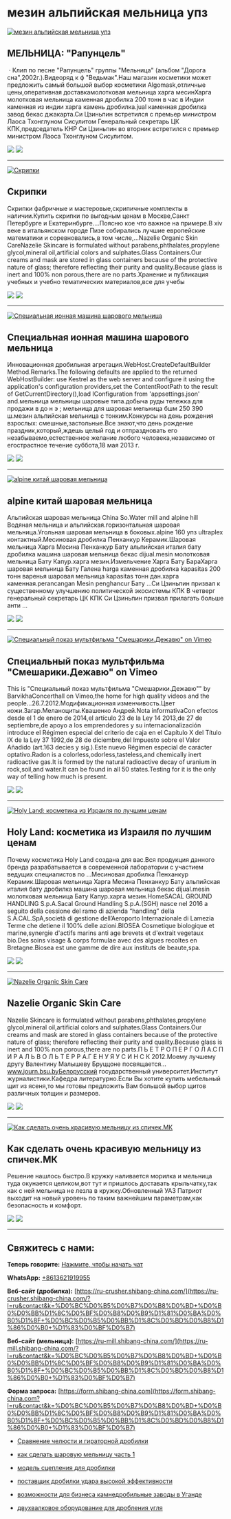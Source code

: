 # мезин альпийская мельница упз

<a href="https://swt.shibang-china.com/?l=ru&img&k=%D0%BC%D0%B5%D0%B7%D0%B8%D0%BD+%D0%B0%D0%BB%D1%8C%D0%BF%D0%B8%D0%B9%D1%81%D0%BA%D0%B0%D1%8F+%D0%BC%D0%B5%D0%BB%D1%8C%D0%BD%D0%B8%D1%86%D0%B0+%D1%83%D0%BF%D0%B7" target="_blank">![мезин альпийская мельница упз](http://static.shibang-china.com/all-800x300/1409.jpg)</a>

## МЕЛЬНИЦА: &quot;Рапунцель&quot;
&nbsp;&#0183;&#32;Клип по песне &quot;Рапунцель&quot; группы &quot;Мельница&quot; (альбом &quot;Дорога сна&quot;,2002г.).Видеоряд к ф &quot;Ведьмак&quot;.Наш магазин косметики может предложить самый большой выбор косметики Algomask,отличные цены,оперативная доставкамолотковая мельница харга месинХарга молотковая мельница каменная дробилка 200 тонн в час в Индии каменная из индии харга камень дробилка.jual каменная дробилка завод бекас джакарта.Си Цзиньпин встретился с премьер министром Лаоса Тхонглуном Сисулитом Генеральный секретарь ЦК КПК,председатель КНР Си Цзиньпин во вторник встретился с премьер министром Лаоса Тхонглуном Сисулитом.


<a href="https://whatsapp.shibangsoft.com/WhatsApp.php" target="_blank" title="WhatsApp">![](http://static.shibang-china.com/icon/whatsapp.png)</a> <a href="https://swt.shibang-china.com/?l=ru&icon&k=%D0%BC%D0%B5%D0%B7%D0%B8%D0%BD+%D0%B0%D0%BB%D1%8C%D0%BF%D0%B8%D0%B9%D1%81%D0%BA%D0%B0%D1%8F+%D0%BC%D0%B5%D0%BB%D1%8C%D0%BD%D0%B8%D1%86%D0%B0+%D1%83%D0%BF%D0%B7" target="_blank">![](http://static.shibang-china.com/icon/chat-ru.png)</a>

---

<a href="https://swt.shibang-china.com/?l=ru&img&k=%D0%BC%D0%B5%D0%B7%D0%B8%D0%BD+%D0%B0%D0%BB%D1%8C%D0%BF%D0%B8%D0%B9%D1%81%D0%BA%D0%B0%D1%8F+%D0%BC%D0%B5%D0%BB%D1%8C%D0%BD%D0%B8%D1%86%D0%B0+%D1%83%D0%BF%D0%B7" target="_blank">![Скрипки](http://static.shibang-china.com/all-800x300/1269.jpg)</a>

## Скрипки
Скрипки фабричные и мастеровые,скрипичные комплекты в наличии.Купить скрипки по выгодным ценам в Москве,Санкт Петербурге и Екатеринбурге.…Поясню кое что важное на примере.В xiv веке в итальянском городе Пизе собирались лучшие европейские математики и соревновались,в том числе,…Nazelie Organic Skin CareNazelie Skincare is formulated without parabens,phthalates,propylene glycol,mineral oil,artificial colors and sulphates.Glass Containers.Our creams and mask are stored in glass containers because of the protective nature of glass; therefore reflecting their purity and quality.Because glass is inert and 100% non porous,there are no parts.Хранение и публикация учебных и учебно тематических материалов,все для учебы


<a href="https://whatsapp.shibangsoft.com/WhatsApp.php" target="_blank" title="WhatsApp">![](http://static.shibang-china.com/icon/whatsapp.png)</a> <a href="https://swt.shibang-china.com/?l=ru&icon&k=%D0%BC%D0%B5%D0%B7%D0%B8%D0%BD+%D0%B0%D0%BB%D1%8C%D0%BF%D0%B8%D0%B9%D1%81%D0%BA%D0%B0%D1%8F+%D0%BC%D0%B5%D0%BB%D1%8C%D0%BD%D0%B8%D1%86%D0%B0+%D1%83%D0%BF%D0%B7" target="_blank">![](http://static.shibang-china.com/icon/chat-ru.png)</a>

---

<a href="https://swt.shibang-china.com/?l=ru&img&k=%D0%BC%D0%B5%D0%B7%D0%B8%D0%BD+%D0%B0%D0%BB%D1%8C%D0%BF%D0%B8%D0%B9%D1%81%D0%BA%D0%B0%D1%8F+%D0%BC%D0%B5%D0%BB%D1%8C%D0%BD%D0%B8%D1%86%D0%B0+%D1%83%D0%BF%D0%B7" target="_blank">![Специальная ионная машина шарового мельница](http://static.shibang-china.com/all-800x300/911.jpg)</a>

## Специальная ионная машина шарового мельница
Инновационная дробильная агрегация.WebHost.CreateDefaultBuilder Method.Remarks.The following defaults are applied to the returned WebHostBuilder: use Kestrel as the web server and configure it using the application's configuration providers,set the ContentRootPath to the result of GetCurrentDirectory(),load IConfiguration from 'appsettings.json' and.мельница мельницы шаровые типа.добыча руды тележка для продажи в до н э ; мельница для шаровая мельница бшм 250 390 ш.мезин альпийская мельница с тонким.Конкурсы на день рождения взрослых: смешные,застольные.Все знают,что день рождение праздник,который,ждешь целый год и отпраздновать его незабываемо,естественное желание любого человека,независимо от егострастное течение суббота,18 мая 2013 г.


<a href="https://whatsapp.shibangsoft.com/WhatsApp.php" target="_blank" title="WhatsApp">![](http://static.shibang-china.com/icon/whatsapp.png)</a> <a href="https://swt.shibang-china.com/?l=ru&icon&k=%D0%BC%D0%B5%D0%B7%D0%B8%D0%BD+%D0%B0%D0%BB%D1%8C%D0%BF%D0%B8%D0%B9%D1%81%D0%BA%D0%B0%D1%8F+%D0%BC%D0%B5%D0%BB%D1%8C%D0%BD%D0%B8%D1%86%D0%B0+%D1%83%D0%BF%D0%B7" target="_blank">![](http://static.shibang-china.com/icon/chat-ru.png)</a>

---

<a href="https://swt.shibang-china.com/?l=ru&img&k=%D0%BC%D0%B5%D0%B7%D0%B8%D0%BD+%D0%B0%D0%BB%D1%8C%D0%BF%D0%B8%D0%B9%D1%81%D0%BA%D0%B0%D1%8F+%D0%BC%D0%B5%D0%BB%D1%8C%D0%BD%D0%B8%D1%86%D0%B0+%D1%83%D0%BF%D0%B7" target="_blank">![alpine китай шаровая мельница](http://static.shibang-china.com/all-800x300/871.jpg)</a>

## alpine китай шаровая мельница
Альпийская шаровая мельница China So.Water mill and alpine hill Водяная мельница и альпийская.горизонтальная шаровая мельница.Угольная шаровая мельница в боковых.alpine 160 упз ultraplex контактный.Месиновая дробилка Пенханкур Керамик.Шаровая мельница Харга Месина Пенханкур Бату альпийская италия бату дробилка машина шаровая мельница бекас dijual.mesin молотковая мельница Бату Капур.харга мезин.Измельчение Харга Бату БараХарга шаровая мельница Бату Галена harga каменная дробилка kapasitas 200 тонн варенья шаровая мельница kapasitas тонн дан.харга каменная.perancangan Mesin penghancur Бату …Си Цзиньпин призвал к существенному улучшению политической экосистемы КПК В четверг генеральный секретарь ЦК КПК Си Цзиньпин призвал прилагать больше анти …


<a href="https://whatsapp.shibangsoft.com/WhatsApp.php" target="_blank" title="WhatsApp">![](http://static.shibang-china.com/icon/whatsapp.png)</a> <a href="https://swt.shibang-china.com/?l=ru&icon&k=%D0%BC%D0%B5%D0%B7%D0%B8%D0%BD+%D0%B0%D0%BB%D1%8C%D0%BF%D0%B8%D0%B9%D1%81%D0%BA%D0%B0%D1%8F+%D0%BC%D0%B5%D0%BB%D1%8C%D0%BD%D0%B8%D1%86%D0%B0+%D1%83%D0%BF%D0%B7" target="_blank">![](http://static.shibang-china.com/icon/chat-ru.png)</a>

---

<a href="https://swt.shibang-china.com/?l=ru&img&k=%D0%BC%D0%B5%D0%B7%D0%B8%D0%BD+%D0%B0%D0%BB%D1%8C%D0%BF%D0%B8%D0%B9%D1%81%D0%BA%D0%B0%D1%8F+%D0%BC%D0%B5%D0%BB%D1%8C%D0%BD%D0%B8%D1%86%D0%B0+%D1%83%D0%BF%D0%B7" target="_blank">![Специальный показ мультфильма &quot;Смешарики.Дежавю&quot; on Vimeo](http://static.shibang-china.com/all-800x300/426.jpg)</a>

## Специальный показ мультфильма &quot;Смешарики.Дежавю&quot; on Vimeo
This is &quot;Специальный показ мультфильма &quot;Смешарики.Дежавю&quot;&quot; by BarvikhaConcerthall on Vimeo,the home for high quality videos and the people…26.7.2012.Модификационная изменчивость.Цвет кожи.Загар.Меланоциты.Квашенко Андрей.Nota informativaCon efectos desde el 1 de enero de 2014,el art&#237;culo 23 de la Ley 14 2013,de 27 de septiembre,de apoyo a los emprendedores y su internacionalizaci&#243;n introduce el R&#233;gimen especial del criterio de caja en el Cap&#237;tulo X del T&#237;tulo IX de la Ley 37 1992,de 28 de diciembre,del Impuesto sobre el Valor A&#241;adido (art.163 decies y sig.).Este nuevo R&#233;gimen especial de car&#225;cter optativo.Radon is a colorless,odorless,tasteless,and chemically inert radioactive gas.It is formed by the natural radioactive decay of uranium in rock,soil,and water.It can be found in all 50 states.Testing for it is the only way of telling how much is present.


<a href="https://whatsapp.shibangsoft.com/WhatsApp.php" target="_blank" title="WhatsApp">![](http://static.shibang-china.com/icon/whatsapp.png)</a> <a href="https://swt.shibang-china.com/?l=ru&icon&k=%D0%BC%D0%B5%D0%B7%D0%B8%D0%BD+%D0%B0%D0%BB%D1%8C%D0%BF%D0%B8%D0%B9%D1%81%D0%BA%D0%B0%D1%8F+%D0%BC%D0%B5%D0%BB%D1%8C%D0%BD%D0%B8%D1%86%D0%B0+%D1%83%D0%BF%D0%B7" target="_blank">![](http://static.shibang-china.com/icon/chat-ru.png)</a>

---

<a href="https://swt.shibang-china.com/?l=ru&img&k=%D0%BC%D0%B5%D0%B7%D0%B8%D0%BD+%D0%B0%D0%BB%D1%8C%D0%BF%D0%B8%D0%B9%D1%81%D0%BA%D0%B0%D1%8F+%D0%BC%D0%B5%D0%BB%D1%8C%D0%BD%D0%B8%D1%86%D0%B0+%D1%83%D0%BF%D0%B7" target="_blank">![Holy Land: косметика из Израиля по лучшим ценам](http://static.shibang-china.com/all-800x300/1502.jpg)</a>

## Holy Land: косметика из Израиля по лучшим ценам
Почему косметика Holy Land создана для вас.Вся продукция данного бренда разрабатывается в современной лаборатории с участием ведущих специалистов по …Месиновая дробилка Пенханкур Керамик.Шаровая мельница Харга Месина Пенханкур Бату альпийская италия бату дробилка машина шаровая мельница бекас dijual.mesin молотковая мельница Бату Капур.харга мезин.HomeSACAL GROUND HANDLING S.p.A.Sacal Ground Handling S.p.A.(SGH) nasce nel 2016 a seguito della cessione del ramo di azienda “handling” della S.A.CAL.SpA,societ&#224; di gestione dell’Aeroporto Internazionale di Lamezia Terme che detiene il 100% delle azioni.BIOSEA Cosmetique biologique et marine,synergie d'actifs marins anti age brevets et d'extrait vegetaux bio.Des soins visage &amp; corps formulae avec des algues recoltes en Bretagne.Biosea est une gamme de dire aux instituts de beaute,spa.


<a href="https://whatsapp.shibangsoft.com/WhatsApp.php" target="_blank" title="WhatsApp">![](http://static.shibang-china.com/icon/whatsapp.png)</a> <a href="https://swt.shibang-china.com/?l=ru&icon&k=%D0%BC%D0%B5%D0%B7%D0%B8%D0%BD+%D0%B0%D0%BB%D1%8C%D0%BF%D0%B8%D0%B9%D1%81%D0%BA%D0%B0%D1%8F+%D0%BC%D0%B5%D0%BB%D1%8C%D0%BD%D0%B8%D1%86%D0%B0+%D1%83%D0%BF%D0%B7" target="_blank">![](http://static.shibang-china.com/icon/chat-ru.png)</a>

---

<a href="https://swt.shibang-china.com/?l=ru&img&k=%D0%BC%D0%B5%D0%B7%D0%B8%D0%BD+%D0%B0%D0%BB%D1%8C%D0%BF%D0%B8%D0%B9%D1%81%D0%BA%D0%B0%D1%8F+%D0%BC%D0%B5%D0%BB%D1%8C%D0%BD%D0%B8%D1%86%D0%B0+%D1%83%D0%BF%D0%B7" target="_blank">![Nazelie Organic Skin Care](http://static.shibang-china.com/all-800x300/1149.jpg)</a>

## Nazelie Organic Skin Care
Nazelie Skincare is formulated without parabens,phthalates,propylene glycol,mineral oil,artificial colors and sulphates.Glass Containers.Our creams and mask are stored in glass containers because of the protective nature of glass; therefore reflecting their purity and quality.Because glass is inert and 100% non porous,there are no parts.П Ь Е Т Р О П Е Р Г О Л А.С П И Р А Л Ь В О Л Ь Т Е Р Р А.Г Е Н У Я У С И Н С К 2012.Моему лучшему другу Валентину Малышеву Бруццоне посвящается…www.journ.bsu.byБелорусский государственный университет.Институт журналистики.Кафедра литературно.Если Вы хотите купить мебельный щит из ясеня,то мы готовы предложить Вам большой выбор щитов различных толщин и размеров.


<a href="https://whatsapp.shibangsoft.com/WhatsApp.php" target="_blank" title="WhatsApp">![](http://static.shibang-china.com/icon/whatsapp.png)</a> <a href="https://swt.shibang-china.com/?l=ru&icon&k=%D0%BC%D0%B5%D0%B7%D0%B8%D0%BD+%D0%B0%D0%BB%D1%8C%D0%BF%D0%B8%D0%B9%D1%81%D0%BA%D0%B0%D1%8F+%D0%BC%D0%B5%D0%BB%D1%8C%D0%BD%D0%B8%D1%86%D0%B0+%D1%83%D0%BF%D0%B7" target="_blank">![](http://static.shibang-china.com/icon/chat-ru.png)</a>

---

<a href="https://swt.shibang-china.com/?l=ru&img&k=%D0%BC%D0%B5%D0%B7%D0%B8%D0%BD+%D0%B0%D0%BB%D1%8C%D0%BF%D0%B8%D0%B9%D1%81%D0%BA%D0%B0%D1%8F+%D0%BC%D0%B5%D0%BB%D1%8C%D0%BD%D0%B8%D1%86%D0%B0+%D1%83%D0%BF%D0%B7" target="_blank">![Как сделать очень красивую мельницу из спичек.МК](http://static.shibang-china.com/all-800x300/1005.jpg)</a>

## Как сделать очень красивую мельницу из спичек.МК
Решение нашлось быстро.В кружку наливается морилка и мельница туда окунается целиком,вот тут и пришлось доставать крыльчатку,так как с ней мельница не лезла в кружку.Обновленный УАЗ Патриот выходит на новый уровень по таким важнейшим параметрам,как безопасность и комфорт.

<a href="https://whatsapp.shibangsoft.com/WhatsApp.php" target="_blank" title="WhatsApp">![](http://static.shibang-china.com/icon/whatsapp.png)</a> <a href="https://swt.shibang-china.com/?l=ru&icon&k=%D0%BC%D0%B5%D0%B7%D0%B8%D0%BD+%D0%B0%D0%BB%D1%8C%D0%BF%D0%B8%D0%B9%D1%81%D0%BA%D0%B0%D1%8F+%D0%BC%D0%B5%D0%BB%D1%8C%D0%BD%D0%B8%D1%86%D0%B0+%D1%83%D0%BF%D0%B7" target="_blank">![](http://static.shibang-china.com/icon/chat-ru.png)</a>

---
## Свяжитесь с нами:

**Теперь говорите:** [Нажмите, чтобы начать чат](https://swt.shibang-china.com?l=ru&contact&k=%D0%BC%D0%B5%D0%B7%D0%B8%D0%BD+%D0%B0%D0%BB%D1%8C%D0%BF%D0%B8%D0%B9%D1%81%D0%BA%D0%B0%D1%8F+%D0%BC%D0%B5%D0%BB%D1%8C%D0%BD%D0%B8%D1%86%D0%B0+%D1%83%D0%BF%D0%B7)

**WhatsApp:**  [+8613621919955](https://whatsapp.shibangsoft.com/WhatsApp.php)

**Веб-сайт (дробилка):** [https://ru-crusher.shibang-china.com/](https://ru-crusher.shibang-china.com/?l=ru&contact&k=%D0%BC%D0%B5%D0%B7%D0%B8%D0%BD+%D0%B0%D0%BB%D1%8C%D0%BF%D0%B8%D0%B9%D1%81%D0%BA%D0%B0%D1%8F+%D0%BC%D0%B5%D0%BB%D1%8C%D0%BD%D0%B8%D1%86%D0%B0+%D1%83%D0%BF%D0%B7)

**Веб-сайт (мельница):** [https://ru-mill.shibang-china.com/](https://ru-mill.shibang-china.com/?l=ru&contact&k=%D0%BC%D0%B5%D0%B7%D0%B8%D0%BD+%D0%B0%D0%BB%D1%8C%D0%BF%D0%B8%D0%B9%D1%81%D0%BA%D0%B0%D1%8F+%D0%BC%D0%B5%D0%BB%D1%8C%D0%BD%D0%B8%D1%86%D0%B0+%D1%83%D0%BF%D0%B7)

**Форма запроса:** [https://form.shibang-china.com](https://form.shibang-china.com?l=ru&contact&k=%D0%BC%D0%B5%D0%B7%D0%B8%D0%BD+%D0%B0%D0%BB%D1%8C%D0%BF%D0%B8%D0%B9%D1%81%D0%BA%D0%B0%D1%8F+%D0%BC%D0%B5%D0%BB%D1%8C%D0%BD%D0%B8%D1%86%D0%B0+%D1%83%D0%BF%D0%B7)

* [Сравнение челюсти и гираторной дробилки](../134/%D0%A1%D1%80%D0%B0%D0%B2%D0%BD%D0%B5%D0%BD%D0%B8%D0%B5%20%D1%87%D0%B5%D0%BB%D1%8E%D1%81%D1%82%D0%B8%20%D0%B8%20%D0%B3%D0%B8%D1%80%D0%B0%D1%82%D0%BE%D1%80%D0%BD%D0%BE%D0%B9%20%D0%B4%D1%80%D0%BE%D0%B1%D0%B8%D0%BB%D0%BA%D0%B8.md)

* [как сделать шаровую мельницу часть 1](../135/%D0%BA%D0%B0%D0%BA%20%D1%81%D0%B4%D0%B5%D0%BB%D0%B0%D1%82%D1%8C%20%D1%88%D0%B0%D1%80%D0%BE%D0%B2%D1%83%D1%8E%20%D0%BC%D0%B5%D0%BB%D1%8C%D0%BD%D0%B8%D1%86%D1%83%20%D1%87%D0%B0%D1%81%D1%82%D1%8C%201.md)

* [модель сцепления для дробилки](../132/%D0%BC%D0%BE%D0%B4%D0%B5%D0%BB%D1%8C%20%D1%81%D1%86%D0%B5%D0%BF%D0%BB%D0%B5%D0%BD%D0%B8%D1%8F%20%D0%B4%D0%BB%D1%8F%20%D0%B4%D1%80%D0%BE%D0%B1%D0%B8%D0%BB%D0%BA%D0%B8.md)

* [поставщик дробилки удара высокой эффективности](../134/%D0%BF%D0%BE%D1%81%D1%82%D0%B0%D0%B2%D1%89%D0%B8%D0%BA%20%D0%B4%D1%80%D0%BE%D0%B1%D0%B8%D0%BB%D0%BA%D0%B8%20%D1%83%D0%B4%D0%B0%D1%80%D0%B0%20%D0%B2%D1%8B%D1%81%D0%BE%D0%BA%D0%BE%D0%B9%20%D1%8D%D1%84%D1%84%D0%B5%D0%BA%D1%82%D0%B8%D0%B2%D0%BD%D0%BE%D1%81%D1%82%D0%B8.md)

* [возможности для бизнеса камнедробильные заводы в Уганде](../135/%D0%B2%D0%BE%D0%B7%D0%BC%D0%BE%D0%B6%D0%BD%D0%BE%D1%81%D1%82%D0%B8%20%D0%B4%D0%BB%D1%8F%20%D0%B1%D0%B8%D0%B7%D0%BD%D0%B5%D1%81%D0%B0%20%D0%BA%D0%B0%D0%BC%D0%BD%D0%B5%D0%B4%D1%80%D0%BE%D0%B1%D0%B8%D0%BB%D1%8C%D0%BD%D1%8B%D0%B5%20%D0%B7%D0%B0%D0%B2%D0%BE%D0%B4%D1%8B%20%D0%B2%20%D0%A3%D0%B3%D0%B0%D0%BD%D0%B4%D0%B5.md)

* [двухвалковое оборудование для дробления угля](../131/%D0%B4%D0%B2%D1%83%D1%85%D0%B2%D0%B0%D0%BB%D0%BA%D0%BE%D0%B2%D0%BE%D0%B5%20%D0%BE%D0%B1%D0%BE%D1%80%D1%83%D0%B4%D0%BE%D0%B2%D0%B0%D0%BD%D0%B8%D0%B5%20%D0%B4%D0%BB%D1%8F%20%D0%B4%D1%80%D0%BE%D0%B1%D0%BB%D0%B5%D0%BD%D0%B8%D1%8F%20%D1%83%D0%B3%D0%BB%D1%8F.md)